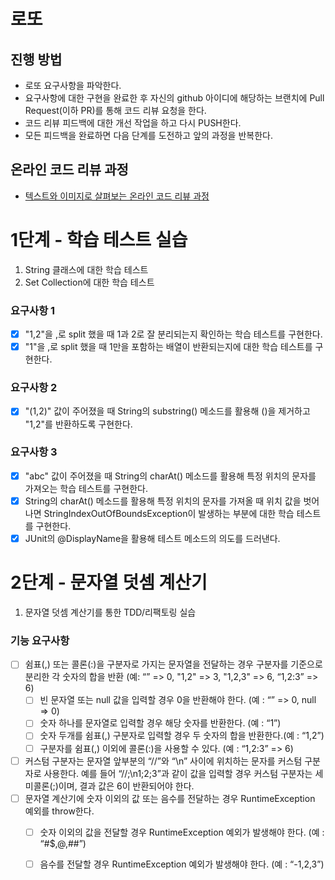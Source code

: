 # 로또
## 진행 방법
* 로또 요구사항을 파악한다.
* 요구사항에 대한 구현을 완료한 후 자신의 github 아이디에 해당하는 브랜치에 Pull Request(이하 PR)를 통해 코드 리뷰 요청을 한다.
* 코드 리뷰 피드백에 대한 개선 작업을 하고 다시 PUSH한다.
* 모든 피드백을 완료하면 다음 단계를 도전하고 앞의 과정을 반복한다.

## 온라인 코드 리뷰 과정
* [텍스트와 이미지로 살펴보는 온라인 코드 리뷰 과정](https://github.com/next-step/nextstep-docs/tree/master/codereview)


# 1단계 - 학습 테스트 실습
1. String 클래스에 대한 학습 테스트
2. Set Collection에 대한 학습 테스트

### 요구사항 1
- [x] "1,2"을 ,로 split 했을 때 1과 2로 잘 분리되는지 확인하는 학습 테스트를 구현한다.
- [x] "1"을 ,로 split 했을 때 1만을 포함하는 배열이 반환되는지에 대한 학습 테스트를 구현한다.
### 요구사항 2
- [x] "(1,2)" 값이 주어졌을 때 String의 substring() 메소드를 활용해 ()을 제거하고 "1,2"를 반환하도록 구현한다.
### 요구사항 3
- [x] "abc" 값이 주어졌을 때 String의 charAt() 메소드를 활용해 특정 위치의 문자를 가져오는 학습 테스트를 구현한다.
- [x] String의 charAt() 메소드를 활용해 특정 위치의 문자를 가져올 때 위치 값을 벗어나면 StringIndexOutOfBoundsException이 발생하는 부분에 대한 학습 테스트를 구현한다.
- [x] JUnit의 @DisplayName을 활용해 테스트 메소드의 의도를 드러낸다.

# 2단계 - 문자열 덧셈 계산기
1. 문자열 덧셈 계산기를 통한 TDD/리팩토링 실습

### 기능 요구사항
- [ ] 쉼표(,) 또는 콜론(:)을 구분자로 가지는 문자열을 전달하는 경우 구분자를 기준으로 분리한 각 숫자의 합을 반환 (예: “” => 0, "1,2" => 3, "1,2,3" => 6, “1,2:3” => 6)
  - [ ] 빈 문자열 또는 null 값을 입력할 경우 0을 반환해야 한다. (예 : “” => 0, null => 0)
  - [ ] 숫자 하나를 문자열로 입력할 경우 해당 숫자를 반환한다. (예 : “1”)
  - [ ] 숫자 두개를 쉼표(,) 구분자로 입력할 경우 두 숫자의 합을 반환한다.(예 : “1,2”)
  - [ ] 구분자를 쉼표(,) 이외에 콜론(:)을 사용할 수 있다. (예 : “1,2:3” => 6)
- [ ] 커스텀 구분자는 문자열 앞부분의 “//”와 “\n” 사이에 위치하는 문자를 커스텀 구분자로 사용한다. 예를 들어 “//;\n1;2;3”과 같이 값을 입력할 경우 커스텀 구분자는 세미콜론(;)이며, 결과 값은 6이 반환되어야 한다.
- [ ] 문자열 계산기에 숫자 이외의 값 또는 음수를 전달하는 경우 RuntimeException 예외를 throw한다.
  - [ ] 숫자 이외의 값을 전달할 경우 RuntimeException 예외가 발생해야 한다. (예 : “#$,@,##”)
  - [ ] 음수를 전달할 경우 RuntimeException 예외가 발생해야 한다. (예 : “-1,2,3”)

